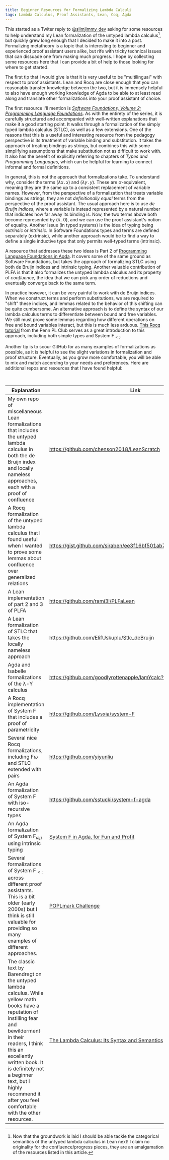 ```yaml
---
title: Beginner Resources for Formalizing Lambda Calculi
tags: Lambda Calculus, Proof Assistants, Lean, Coq, Agda
---
```


This started as a Twiter reply to [@slimjimmy_dev](https://x.com/slimjimmy_dev)
asking for some resources to help understand my Lean formalization of the
untyped lambda calculus[^catsem], but quickly grew long enough that I decided to
make it into a post. Formalizing metatheory is a topic that is interesting to
beginner and experienced proof assistant users alike, but rife with tricky
technical issues that can dissuade one from making much progress. I hope by
collecting some resources here that I can provide a bit of help to those looking
for where to get started.

[^catsem]: Now that the groundwork is laid I should be able tackle the
    categorical semantics of the untyped lambda calculus in Lean next! I claim
    no originality for the confluence/progress pieces, they are an amalgamation
    of the resources listed in this article.

The first tip that I would give is that it is very useful to be "multilingual"
with respect to proof assistants. Lean and Rocq are close enough that you can
reasonably transfer knowledge between the two, but it is immensely helpful to
also have enough working knowledge of Agda to be able to at least read along and
translate other formalizations into your proof assistant of choice.

The first resource I'll mention is *[Software Foundations, Volume 2: Programming
Language
Foundations](https://softwarefoundations.cis.upenn.edu/plf-current/toc.html)*.
As with the entirety of the series, it is carefully structured and accompanied
with well-written explanations that make it a good starting point. It walks
through a formalization of the simply typed lambda calculus (STLC), as well as a
few extensions. One of the reasons that this is a useful and interesting
resource from the pedagogy perspective is its treatment of variable binding and
substitution. It takes the approach of treating bindings as strings, but
combines this with some simplifying assumptions that make substitution not as
difficult to work with. It also has the benefit of explicitly referring to
chapters of *Types and Programming Languages*, which can be helpful for learning
to connect informal and formal definitions.

In general, this is not the approach that formalizations take. To understand
why, consider the terms $(\lambda x \, . \, x)$ and $(\lambda y \, . \, y)$.
These are $\alpha$-equivalent, meaning they are the same up to a consistent
replacement of variable names. However, from the perspective of a formalization
that treats variable bindings as strings, they are not *definitionally equal*
terms from the perspective of the proof assistant. The usual approach here is to
use *de Bruijn indices*, where a variable is instead represented by a natural
number that indicates how far away its binding is. Now, the two terms above both
become represented by  $(\lambda \, . \, 0)$, and we can use the proof
assistant's notion of equality. Another issue (in typed systems) is the idea of
typing being *extrinsic* or *intrinsic*.  In Software Foundations types and
terms are defined separately (extrinsic), while another approach would be to
find a way to define a single inductive type that only permits well-typed terms
(intrinsic).

A resource that addresses these two ideas is Part 2 of [Programming Language
Foundations in Agda](https://plfa.github.io/). It covers some of the same ground
as Software Foundations, but takes the approach of formalizing STLC using both
de Bruijn indices and intrinsic typing. Another valuable contribution of PLFA is
that it also formalizes the untyped lambda calculus and its property of
*confluence*, the idea that we can pick any order of reductions and eventually
converge back to the same term.

In practice however, it can be very painful to work with de Bruijn indices. When
we construct terms and perform substitutions, we are required to "shift" these
indices, and lemmas related to the behavior of this shifting can be quite
cumbersome. An alternative approach is to define the syntax of our lambda
calculus terms to differentiate between bound and free variables. We still must
prove some lemmas regarding how different operations on free and bound variables
interact, but this is much less arduous. [This Rocq
tutorial](https://www.cis.upenn.edu/~plclub/popl08-tutorial/code/) from the Penn
PL Club serves as a great introduction to this approach, including both simple
types and System F$_{<:}$.

Another tip is to scour GitHub for as many examples of formalizations as
possible, as it is helpful to see the slight variations in formalization and
proof structure. Eventually, as you grow more comfortable, you will be able to
mix and match according to your needs and preferences. Here are additional repos
and resources that I have found helpful:

&nbsp;

| Explanation  | Link | 
| ---  | --- |
| My own repo of miscellaneous Lean formalizations that includes the untyped lambda calculus in both the de Bruijn index and locally nameless approaches, each with a proof of confluence  | <https://github.com/chenson2018/LeanScratch> |
| A Rocq formalization of the untyped lambda calculus that I found useful when I wanted to prove some lemmas about confluence over generalized relations  | <https://gist.github.com/siraben/ee3f16bf501ab7ecb49d63ecd3a2d2b1> |
| A Lean implementation of part 2 and 3 of PLFA  | <https://github.com/rami3l/PLFaLean> |
| A Lean formalization of STLC that takes the locally nameless approach  | <https://github.com/ElifUskuplu/Stlc_deBruijn> |
| Agda and Isabelle formalizations of the λ-Y calculus  | <https://github.com/goodlyrottenapple/lamYcalc?tab=readme-ov-file> |
| A Rocq implementation of System F that includes a proof of parametricity  | <https://github.com/Lysxia/system-F> |
| Several nice Rocq formalizations, including Fω and STLC extended with pairs  | <https://github.com/yiyunliu> |
| An Agda formalization of System F with iso-recursive types  | <https://github.com/sstucki/system-f-agda> |
| An Agda formalization of System F$_\omega$$_\mu$ using intrinsic typing  | [System F in Agda, for Fun and Profit](https://homepages.inf.ed.ac.uk/wadler/papers/mpc-2019/system-f-in-agda.pdf) |
| Several formalizations of System F$_{<:}$ across different proof assistants. This is a bit older (early 2000s) but I think is still valuable for providing so many examples of different approaches.  | [POPLmark Challenge](https://www.seas.upenn.edu/~plclub/poplmark/) |
| The classic text by Barendregt on the untyped lambda calculus. While yellow math books have a reputation of instilling fear and bewilderment in their readers, I think this an excellently written book. It is definitely not a beginner text, but I highly recommend it after you feel comfortable with the other resources.  | [The Lambda Calculus: Its Syntax and Semantics](https://www.amazon.com/Calculus-Semantics-Studies-Foundations-Mathematics/dp/0444875085) |
